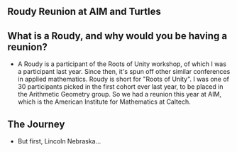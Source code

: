 ## Roudy Reunion at AIM and Turtles

## What is a Roudy, and why would you be having a reunion?

- A Roudy is a participant of the Roots of Unity workshop, of which I was a participant last year.
Since then, it's spun off other similar conferences in applied mathematics. Roudy is short for
"Roots of Unity". I was one of 30 participants picked in the first cohort ever last year,
to be placed in the Arithmetic Geometry group. So we had a reunion this year at AIM, which
is the American Institute for Mathematics at Caltech.

## The Journey
- But first, Lincoln Nebraska...


